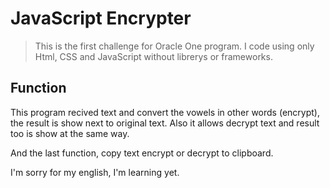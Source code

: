 # JavaScript Encrypter

> This is the first challenge for Oracle One program.
> I code using only Html, CSS and JavaScript without librerys or frameworks.

## Function

This program recived text and convert the vowels in other words (encrypt), the result is show next to original text. Also it allows decrypt text and result too is show at the same way.

And the last function, copy text encrypt or decrypt to clipboard.

I'm sorry for my english, I'm learning yet.
